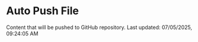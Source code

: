 # Auto Push File

Content that will be pushed to GitHub repository.
Last updated: 07/05/2025, 09:24:05 AM